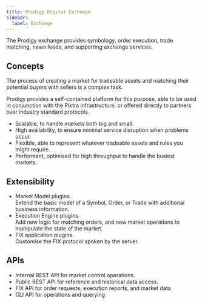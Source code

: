 ```yaml
---
title: Prodigy Digital Exchange
sidebar:
  label: Exchange
---
```


The Prodigy exchange provides symbology, order execution, trade matching, news feeds, and supporting exchange services.

## Concepts

The process of creating a market for tradeable assets and matching their potential buyers with sellers is a complex task.

Prodigy provides a self-contained platform for this purpose, able to be used in conjunction with the Plxtra infrastructure, or offered directly to partners over industry standard protocols.

* Scalable, to handle markets both big and small.
* High availability, to ensure minimal service disruption when problems occur.
* Flexible, able to represent whatever tradeable assets and rules you might require.
* Performant, optimised for high throughput to handle the busiest markets.

## Extensibility

* Market Model plugins.\
  Extend the basic model of a Symbol, Order, or Trade with additional business information.
* Execution Engine plugins.\
  Add new logic for matching orders, and new market operations to manipulate the state of the market.
* FIX application plugins.\
  Customise the FIX protocol spoken by the server.

## APIs

* Internal REST API for market control operations.
* Public REST API for reference and historical data access.
* FIX API for order requests, execution reports, and market data
* CLI API for operations and querying